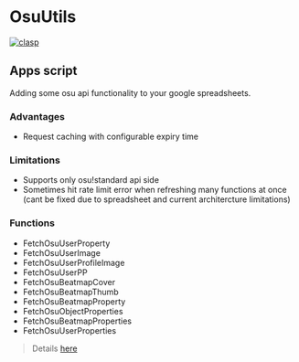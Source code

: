 # OsuUtils
[![clasp](https://img.shields.io/badge/built%20with-clasp-4285f4.svg)](https://github.com/google/clasp)
## Apps script
Adding some osu api functionality to your google spreadsheets.

### Advantages
- Request caching with configurable expiry time

### Limitations
- Supports only osu!standard api side
- Sometimes hit rate limit error when refreshing many functions at once (cant be fixed due to spreadsheet and current architercture limitations)

### Functions 
- FetchOsuUserProperty
- FetchOsuUserImage
- FetchOsuUserProfileImage
- FetchOsuUserPP
- FetchOsuBeatmapCover
- FetchOsuBeatmapThumb
- FetchOsuBeatmapProperty
- FetchOsuObjectProperties
- FetchOsuBeatmapProperties
- FetchOsuUserProperties

> Details [here](https://github.com/EnergoStalin/GoogleSpreadsheetOsuUtils/blob/main/src/Bindings.ts)